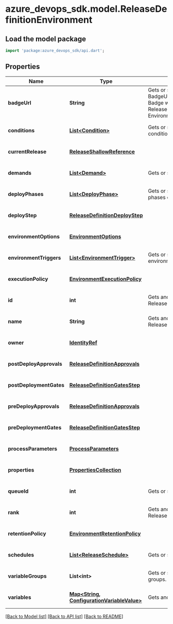 # azure_devops_sdk.model.ReleaseDefinitionEnvironment

## Load the model package
```dart
import 'package:azure_devops_sdk/api.dart';
```

## Properties
Name | Type | Description | Notes
------------ | ------------- | ------------- | -------------
**badgeUrl** | **String** | Gets or sets the BadgeUrl. BadgeUrl will be used when Badge will be enabled in Release Definition Environment. | [optional] [default to null]
**conditions** | [**List&lt;Condition&gt;**](Condition.md) | Gets or sets the environment conditions. | [optional] [default to []]
**currentRelease** | [**ReleaseShallowReference**](ReleaseShallowReference.md) |  | [optional] [default to null]
**demands** | [**List&lt;Demand&gt;**](Demand.md) | Gets or sets the demands. | [optional] [default to []]
**deployPhases** | [**List&lt;DeployPhase&gt;**](DeployPhase.md) | Gets or sets the deploy phases of environment. | [optional] [default to []]
**deployStep** | [**ReleaseDefinitionDeployStep**](ReleaseDefinitionDeployStep.md) |  | [optional] [default to null]
**environmentOptions** | [**EnvironmentOptions**](EnvironmentOptions.md) |  | [optional] [default to null]
**environmentTriggers** | [**List&lt;EnvironmentTrigger&gt;**](EnvironmentTrigger.md) | Gets or sets the triggers on environment. | [optional] [default to []]
**executionPolicy** | [**EnvironmentExecutionPolicy**](EnvironmentExecutionPolicy.md) |  | [optional] [default to null]
**id** | **int** | Gets and sets the ID of the ReleaseDefinitionEnvironment. | [optional] [default to null]
**name** | **String** | Gets and sets the name of the ReleaseDefinitionEnvironment. | [optional] [default to null]
**owner** | [**IdentityRef**](IdentityRef.md) |  | [optional] [default to null]
**postDeployApprovals** | [**ReleaseDefinitionApprovals**](ReleaseDefinitionApprovals.md) |  | [optional] [default to null]
**postDeploymentGates** | [**ReleaseDefinitionGatesStep**](ReleaseDefinitionGatesStep.md) |  | [optional] [default to null]
**preDeployApprovals** | [**ReleaseDefinitionApprovals**](ReleaseDefinitionApprovals.md) |  | [optional] [default to null]
**preDeploymentGates** | [**ReleaseDefinitionGatesStep**](ReleaseDefinitionGatesStep.md) |  | [optional] [default to null]
**processParameters** | [**ProcessParameters**](ProcessParameters.md) |  | [optional] [default to null]
**properties** | [**PropertiesCollection**](PropertiesCollection.md) |  | [optional] [default to null]
**queueId** | **int** | Gets or sets the queue ID. | [optional] [default to null]
**rank** | **int** | Gets and sets the rank of the ReleaseDefinitionEnvironment. | [optional] [default to null]
**retentionPolicy** | [**EnvironmentRetentionPolicy**](EnvironmentRetentionPolicy.md) |  | [optional] [default to null]
**schedules** | [**List&lt;ReleaseSchedule&gt;**](ReleaseSchedule.md) | Gets or sets the schedules | [optional] [default to []]
**variableGroups** | **List&lt;int&gt;** | Gets or sets the variable groups. | [optional] [default to []]
**variables** | [**Map&lt;String, ConfigurationVariableValue&gt;**](ConfigurationVariableValue.md) | Gets and sets the variables. | [optional] [default to {}]

[[Back to Model list]](../README.md#documentation-for-models) [[Back to API list]](../README.md#documentation-for-api-endpoints) [[Back to README]](../README.md)


